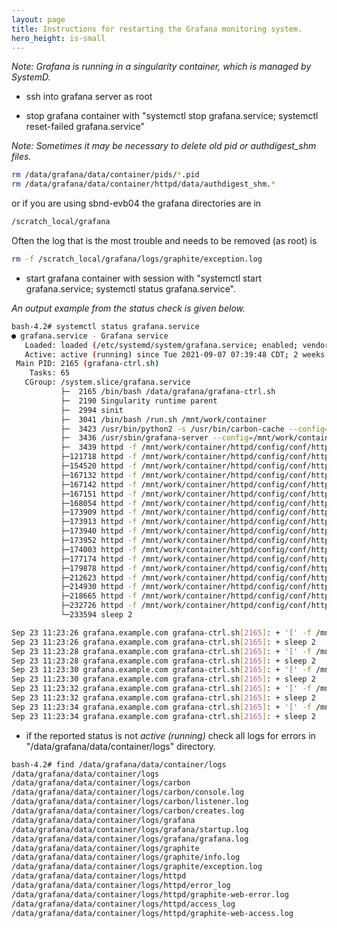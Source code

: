 ```yaml
---
layout: page
title: Instructions for restarting the Grafana monitoring system.
hero_height: is-small
---
```


_Note: Grafana is running in a singularity container, which is managed by SystemD._
 
* ssh into grafana server as root

* stop grafana container with "systemctl stop grafana.service; systemctl reset-failed grafana.service"

_Note: Sometimes it may be necessary to delete old pid or authdigest_shm files._

```bash
rm /data/grafana/data/container/pids/*.pid
rm /data/grafana/data/container/httpd/data/authdigest_shm.*
```
or if you are using sbnd-evb04 the grafana directories are in 
```bash 
/scratch_local/grafana
```
Often the log that is the most trouble and needs to be removed (as root) is 
```bash 
rm -f /scratch_local/grafana/logs/graphite/exception.log
```

* start grafana container with  session with  "systemctl start  grafana.service; systemctl status grafana.service".

_An output example from the status check is given below._
   
```bash
bash-4.2# systemctl status grafana.service
● grafana.service - Grafana service
   Loaded: loaded (/etc/systemd/system/grafana.service; enabled; vendor preset: disabled)
   Active: active (running) since Tue 2021-09-07 07:39:48 CDT; 2 weeks 2 days ago
 Main PID: 2165 (grafana-ctrl.sh)
    Tasks: 65
   CGroup: /system.slice/grafana.service
           ├─  2165 /bin/bash /data/grafana/grafana-ctrl.sh
           ├─  2190 Singularity runtime parent
           ├─  2994 sinit
           ├─  3041 /bin/bash /run.sh /mnt/work/container
           ├─  3423 /usr/bin/python2 -s /usr/bin/carbon-cache --config=/mnt/work/container/carbon/config/carbon.conf --pidfile=/mnt/work/container/pids/carbon.pid --logdir=/mnt/work/container/logs/ca...
           ├─  3436 /usr/sbin/grafana-server --config=/mnt/work/container/grafana/config/grafana.ini --pidfile=/mnt/work/container/pids/grafana.pid --packaging=rpm --homepath=/usr/share/grafana cfg:d...
           ├─  3439 httpd -f /mnt/work/container/httpd/config/conf/httpd.conf
           ├─121718 httpd -f /mnt/work/container/httpd/config/conf/httpd.conf
           ├─154520 httpd -f /mnt/work/container/httpd/config/conf/httpd.conf
           ├─167132 httpd -f /mnt/work/container/httpd/config/conf/httpd.conf
           ├─167142 httpd -f /mnt/work/container/httpd/config/conf/httpd.conf
           ├─167151 httpd -f /mnt/work/container/httpd/config/conf/httpd.conf
           ├─168054 httpd -f /mnt/work/container/httpd/config/conf/httpd.conf
           ├─173909 httpd -f /mnt/work/container/httpd/config/conf/httpd.conf
           ├─173913 httpd -f /mnt/work/container/httpd/config/conf/httpd.conf
           ├─173940 httpd -f /mnt/work/container/httpd/config/conf/httpd.conf
           ├─173952 httpd -f /mnt/work/container/httpd/config/conf/httpd.conf
           ├─174003 httpd -f /mnt/work/container/httpd/config/conf/httpd.conf
           ├─177174 httpd -f /mnt/work/container/httpd/config/conf/httpd.conf
           ├─179878 httpd -f /mnt/work/container/httpd/config/conf/httpd.conf
           ├─212623 httpd -f /mnt/work/container/httpd/config/conf/httpd.conf
           ├─214930 httpd -f /mnt/work/container/httpd/config/conf/httpd.conf
           ├─218665 httpd -f /mnt/work/container/httpd/config/conf/httpd.conf
           ├─232726 httpd -f /mnt/work/container/httpd/config/conf/httpd.conf
           └─233594 sleep 2

Sep 23 11:23:26 grafana.example.com grafana-ctrl.sh[2165]: + '[' -f /mnt/work/container/terminate-grafana.sh ']'
Sep 23 11:23:26 grafana.example.com grafana-ctrl.sh[2165]: + sleep 2
Sep 23 11:23:28 grafana.example.com grafana-ctrl.sh[2165]: + '[' -f /mnt/work/container/terminate-grafana.sh ']'
Sep 23 11:23:28 grafana.example.com grafana-ctrl.sh[2165]: + sleep 2
Sep 23 11:23:30 grafana.example.com grafana-ctrl.sh[2165]: + '[' -f /mnt/work/container/terminate-grafana.sh ']'
Sep 23 11:23:30 grafana.example.com grafana-ctrl.sh[2165]: + sleep 2
Sep 23 11:23:32 grafana.example.com grafana-ctrl.sh[2165]: + '[' -f /mnt/work/container/terminate-grafana.sh ']'
Sep 23 11:23:32 grafana.example.com grafana-ctrl.sh[2165]: + sleep 2
Sep 23 11:23:34 grafana.example.com grafana-ctrl.sh[2165]: + '[' -f /mnt/work/container/terminate-grafana.sh ']'
Sep 23 11:23:34 grafana.example.com grafana-ctrl.sh[2165]: + sleep 2
```

* if the reported status is not _active (running)_ check all logs for errors in "/data/grafana/data/container/logs" directory.

```bash
bash-4.2# find /data/grafana/data/container/logs
/data/grafana/data/container/logs
/data/grafana/data/container/logs/carbon
/data/grafana/data/container/logs/carbon/console.log
/data/grafana/data/container/logs/carbon/listener.log
/data/grafana/data/container/logs/carbon/creates.log
/data/grafana/data/container/logs/grafana
/data/grafana/data/container/logs/grafana/startup.log
/data/grafana/data/container/logs/grafana/grafana.log
/data/grafana/data/container/logs/graphite
/data/grafana/data/container/logs/graphite/info.log
/data/grafana/data/container/logs/graphite/exception.log
/data/grafana/data/container/logs/httpd
/data/grafana/data/container/logs/httpd/error_log
/data/grafana/data/container/logs/httpd/graphite-web-error.log
/data/grafana/data/container/logs/httpd/access_log
/data/grafana/data/container/logs/httpd/graphite-web-access.log
```
